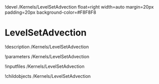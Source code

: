 <!-- MOOSE Object Documentation Stub: Remove this when content is added. -->!devel /Kernels/LevelSetAdvection float=right width=auto margin=20px padding=20px background-color=#F8F8F8


# LevelSetAdvection
!description /Kernels/LevelSetAdvection

!parameters /Kernels/LevelSetAdvection

!inputfiles /Kernels/LevelSetAdvection

!childobjects /Kernels/LevelSetAdvection
